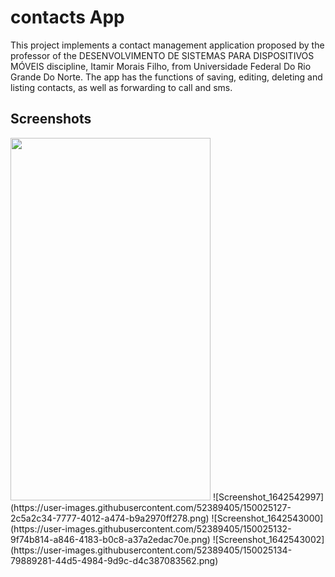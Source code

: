 # contacts App
This project implements a contact management application proposed by the professor of the DESENVOLVIMENTO DE SISTEMAS PARA DISPOSITIVOS MÓVEIS discipline, Itamir Morais Filho, from Universidade Federal Do Rio Grande Do Norte. The app has the functions of saving, editing, deleting and listing contacts, as well as forwarding to call and sms.

## Screenshots

<img src="https://user-images.githubusercontent.com/52389405/150025127-2c5a2c34-7777-4012-a474-b9a2970ff278.png" width=320 height=580> 
![Screenshot_1642542997](https://user-images.githubusercontent.com/52389405/150025127-2c5a2c34-7777-4012-a474-b9a2970ff278.png)
![Screenshot_1642543000](https://user-images.githubusercontent.com/52389405/150025132-9f74b814-a846-4183-b0c8-a37a2edac70e.png)
![Screenshot_1642543002](https://user-images.githubusercontent.com/52389405/150025134-79889281-44d5-4984-9d9c-d4c387083562.png)
